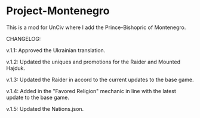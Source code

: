 # Project-Montenegro
This is a mod for UnCiv where I add the Prince-Bishopric of Montenegro.

CHANGELOG:

v.1.1: Approved the Ukrainian translation.

v.1.2: Updated the uniques and promotions for the Raider and Mounted Hajduk.

v.1.3: Updated the Raider in accord to the current updates to the base game.

v.1.4: Added in the "Favored Religion" mechanic in line with the latest update to the base game.

v.1.5: Updated the Nations.json.
